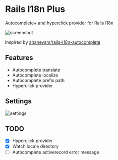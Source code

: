 # Rails I18n Plus

Autocomplete+ and hyperclick provider for Rails I18n

![screenshot](https://i.gyazo.com/5d186719e4543190407eb610ad7ea568.gif)

Inspired by [ananevam/rails\-i18n\-autocomplete](https://github.com/ananevam/rails-i18n-autocomplete)

## Features

* Autocomplete translate
* Autocomplete localize
* Autocomplete prefix path
* Hyperclick provider

## Settings

![settings](https://i.gyazo.com/dc6254868cecb85427771fa6e8cadcb2.png)

## TODO

* [x] Hyperclick provider
* [x] Watch locale directory
* [ ] Autocomplete activerecord error message
